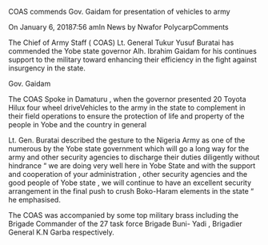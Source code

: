 COAS commends Gov. Gaidam for presentation of vehicles to army

On January 6, 20187:56 amIn News by Nwafor PolycarpComments

The Chief of Army Staff ( COAS) Lt. General Tukur Yusuf Buratai has commended the Yobe state governor Alh. Ibrahim Gaidam for his continues support to the military toward enhancing their efficiency in the fight against insurgency in the state.

Gov. Gaidam

The COAS Spoke in Damaturu , when the governor presented 20 Toyota Hilux four wheel driveVehicles to the army in the state to complement in their field operations to ensure the protection of life and property of the people in Yobe and the country in general

Lt. Gen. Buratai described the gesture to the Nigeria Army as one of the numerous by the Yobe state government which will go a long way for the army and other security agencies to discharge their duties diligently without hindrance “ we are doing very well here in Yobe State and with the support and cooperation of your administration , other security agencies and the good people of Yobe state , we will continue to have an excellent security arrangement in the final push to crush Boko-Haram elements in the state “ he emphasised.

The COAS was accompanied by some top military brass including the Brigade Commander of the 27 task force Brigade Buni- Yadi , Brigadier General K.N Garba respectively.

